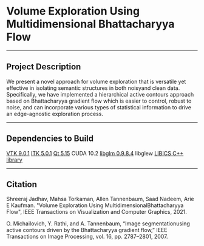 # Volume Exploration Using Multidimensional Bhattacharyya Flow
---
## Project Description
We present a novel approach for volume exploration that is versatile yet effective in isolating semantic structures in both noisyand clean data. Specifically, we have implemented a hierarchical active contours approach based on Bhattacharyya gradient flow which is easier to control, robust to noise, and can incorporate various types of statistical information to drive an edge-agnostic exploration process.

---
## Dependencies to Build
[VTK 9.0.1](https://gitlab.kitware.com/vtk/vtk/-/tree/v9.0.3)
[ITK 5.0.1](https://github.com/InsightSoftwareConsortium/ITK/tree/v5.0.1)
[Qt 5.15](https://www.qt.io/blog/qt-5.15-released)
CUDA 10.2
[libglm 0.9.8.4](https://github.com/g-truc/glm)
libglew
[LIBICS C++ library](https://svi-opensource.github.io/libics)

---
## Citation
Shreeraj Jadhav, Mahsa Torkaman, Allen Tannenbaum, Saad Nadeem, Arie E Kaufman. "Volume Exploration Using MultidimensionalBhattacharyya Flow", IEEE Transactions on Visualization and Computer Graphics, 2021.

O. Michailovich, Y. Rathi, and A. Tannenbaum, “Image segmentationusing active contours driven by the Bhattacharyya gradient flow,” IEEE Transactions on Image Processing, vol. 16, pp. 2787–2801, 2007.
